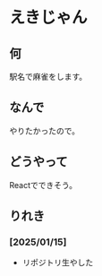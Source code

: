 # えきじゃん

## 何

駅名で麻雀をします。

## なんで

やりたかったので。

## どうやって

Reactでできそう。

## りれき

### [2025/01/15]

- リポジトリ生やした
